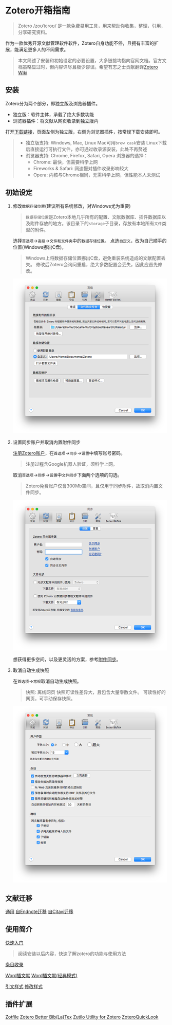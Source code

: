 # Zotero开箱指南

> Zotero /zoʊˈtɛroʊ/ 是一款免费易用工具，用来帮助你收集，整理，引用，分享研究资料。

作为一款优秀开源文献管理软件软件，Zotero自身功能不俗，且拥有丰富的扩展，能满足更多人的不同需求。

> 本文简述了安装和初始设定的必要设置，大多链接均指向官网文档。官方文档虽略显过时，但内容详尽且极少谬误。希望有志之士贡献翻译[Zotero Wiki](https://www.zotero.org/support/?do=login)

## 安装

Zotero分为两个部分，即独立版及浏览器插件。

* 独立版：软件主体，承载了绝大多数功能
* 浏览器插件：将文献从网页收录到独立版内

打开[下载链接](https://www.zotero.org/downloads)，页面左侧为独立版，右侧为浏览器插件，按常规下载安装即可。

> * 独立版支持: Windows, Mac, Linux
>   Mac可用`brew cask`安装
>   Linux下载后直接运行可执行文件，亦可通过收录源安装，此处不再赘述
> * 浏览器支持: Chrome, Firefox, Safari, Opera
>   浏览器的选择：
>   * Chrome: 最快，但需要科学上网
>   * Fireworks & Safari: 网速慢对插件收录影响较大
>   * Opera: 内核与Chrome相同，无需科学上网，但性能本人未测试

## 初始设定

1. 修改`数据存储位置`(建议所有系统修改，对Windows尤为重要)

    > `数据存储位置`是Zotero本地几乎所有的配置、文献数据库、插件数据库以及附件存放的地方。该目录下的`storage`子目录，存放有本地所有`文件`类型的附件。

    选择`首选项`→`高级`→`文件和文件夹`中的`数据存储位置`。
    点选`自定义`，改为自己顺手的位置(Windows挪出C盘)。

    > Windows上将数据存储位置挪出C盘，避免重装系统造成的文献配置丢失。
    > 修改后Zotero会询问重启，绝大多数配置会丢失，因此应首先修改。

    ![设置同步根目录](figs/sync_root_folder.png)

1. 设置同步账户并取消内置附件同步

    [注册Zotero账户](https://www.zotero.org/user/register/)，在`首选项`→`同步`→`设置`中填写账号密码。

    > 注册过程含Google机器人验证，须科学上网。

    取消`首选项`→`同步`→`设置`中`文件同步`下面两个选项的勾选。

    > Zotero免费账户仅含300Mb空间，且仅用于同步附件，故取消内置文件同步。

    ![同步设置](figs/cancel_sync_attachments.png)

    想获得更多空间，以及更灵活的方案，参考[附件同步](sync.md)。

1. 取消自动生成快照

    在`首选项`→`常规`取消自动生成快照。

    > 快照: 离线网页
    > 快照可读性差异大，且包含大量零散文件。
    > 可读性好的网页，可手动保存快照。

    ![取消快照](figs/cancel_auto_snapshot.png)

## 文献迁移

[通用](https://www.zotero.org/support/kb/importing)
[自Endnote迁移](https://www.zotero.org/support/zh/kb/importing_records_from_endnote)
[自Citavi迁移](https://www.zotero.org/support/kb/import-from-citavi)

## 使用简介

[快速入门](https://www.zotero.org/support/zh/quick_start_guide)

> 阅读安装以后内容，快速了解zotero的功能与使用方法

[条目收录](https://www.zotero.org/support/zh/getting_stuff_into_your_library)

[Word插文献](https://www.zotero.org/support/word_processor_plugin_usage)
[Word插文献(经典模式)](https://www.zotero.org/support/word_processor_plugin_usage_classic)

[引文样式](https://www.zotero.org/support/zh/styles)
[修改样式](https://www.zotero.org/support/dev/citation_styles)

## 插件扩展

[Zotfile](http://zotfile.com/)
[Zotero Better Bib(La)Tex](https://github.com/retorquere/zotero-better-bibtex/wiki)
[Zutilo Utility for Zotero](https://addons.mozilla.org/firefox/addon/zutilo-utility-for-zotero/)
[ZoteroQuickLook](https://addons.mozilla.org/firefox/addon/zoteroquicklook/)
